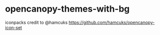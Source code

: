 # opencanopy-themes-with-bg

iconpacks credit to @hamcuks
https://github.com/hamcuks/opencanopy-icon-set
